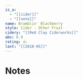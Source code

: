 ```yaml
---
is_a:
  - "[[cider]]"
  - "[[note]]"
name: Bramblin' Blackberry
style: Cider - Other Fruit
cidery: "[[Red Clay Ciderworks]]"
abv: 6.9
rating: 👍
last: "[[2018-05]]"
---
```

# Notes

